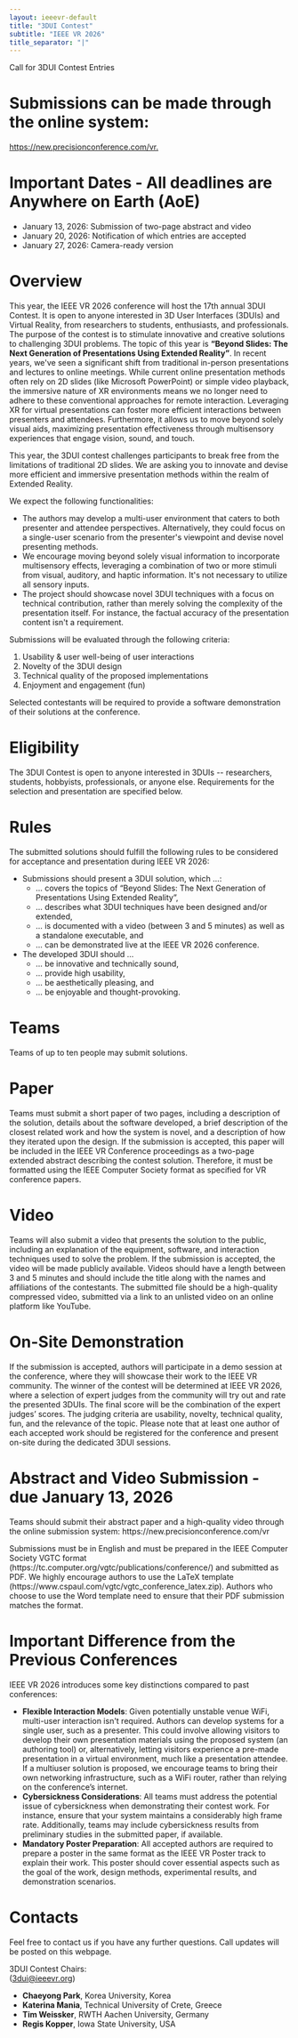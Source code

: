 ```yaml
---
layout: ieeevr-default
title: "3DUI Contest"
subtitle: "IEEE VR 2026"
title_separator: "|"
---
```


<script type="text/javascript">
    $(document).ready(function(){
		var email = ""; 
		var domain = "ieeevr.org"; 

	    email = "contest2025"; 		
		$(".contestSm").html("<span class='text-nowrap'><a href=javascript:location='" + "mail" + "to:" + email + "@" + domain + "'><i class='fas fa-fw fa-envelope-square emailIconSm' style=''></i><i class='emailTextSm'>" + email + "@" + domain + "</a></i></span>");   
        
        $(".contest").html("<span class='text-nowrap'><a href=javascript:location='" + "mail" + "to:" + email + "@" + domain + "'><i class='fas fa-fw fa-envelope-square emailIcon' style=''></i><i class='emailText'>" + email + "@" + domain + "</a></i></span>");              
	});
</script>

<p class="big_title" style="padding-bottom:0; margin-bottom:0">Call for 3DUI Contest Entries</p> 

<h1>Submissions can be made through the online system:</h1> <p><a href="https://new.precisionconference.com/vr." target="_blank">https://new.precisionconference.com/vr.</a></p>

<h1>Important Dates - All deadlines are Anywhere on Earth (AoE)</h1>
<ul>
<li>January 13, 2026: Submission of two-page abstract and video</li>
<li>January 20, 2026: Notification of which entries are accepted</li>
<li>January 27, 2026: Camera-ready version</li>
</ul>

<h1>Overview</h1>
<p>
This year, the IEEE VR 2026 conference will host the 17th annual 3DUI Contest. It is open to anyone interested in 3D User Interfaces (3DUIs) and Virtual Reality, from researchers to students, enthusiasts, and professionals. The purpose of the contest is to stimulate innovative and creative solutions to challenging 3DUI problems. The topic of this year is <strong>“Beyond Slides: The Next Generation of Presentations Using Extended Reality”</strong>. In recent years, we've seen a significant shift from traditional in-person presentations and lectures to online meetings. While current online presentation methods often rely on 2D slides (like Microsoft PowerPoint) or simple video playback, the immersive nature of XR environments means we no longer need to adhere to these conventional approaches for remote interaction. Leveraging XR for virtual presentations can foster more efficient interactions between presenters and attendees. Furthermore, it allows us to move beyond solely visual aids, maximizing presentation effectiveness through multisensory experiences that engage vision, sound, and touch.</p>

<p>This year, the 3DUI contest challenges participants to break free from the limitations of traditional 2D slides. We are asking you to innovate and devise more efficient and immersive presentation methods within the realm of Extended Reality.</p>

<p>
We expect the following functionalities:</p>
<ul>
<li>The authors may develop a multi-user environment that caters to both presenter and attendee perspectives. Alternatively, they could focus on a single-user scenario from the presenter's viewpoint and devise novel presenting methods.</li>
<li>We encourage moving beyond solely visual information to incorporate multisensory effects, leveraging a combination of two or more stimuli from visual, auditory, and haptic information. It's not necessary to utilize all sensory inputs.</li>
<li>The project should showcase novel 3DUI techniques with a focus on technical contribution, rather than merely solving the complexity of the presentation itself. For instance, the factual accuracy of the presentation content isn't a requirement.</li>
</ul>

<p>Submissions will be evaluated through the following criteria:</p>
<ol>
<li>Usability & user well-being of user interactions</li>
<li>Novelty of the 3DUI design</li>
<li>Technical quality of the proposed implementations</li>
<li>Enjoyment and engagement (fun)</li>
</ol>

<p>
Selected contestants will be required to provide a software demonstration of their solutions at the conference.</p>

<h1>Eligibility</h1>
<p>The 3DUI Contest is open to anyone interested in 3DUIs -- researchers, students, hobbyists, professionals, or anyone else. Requirements for the selection and presentation are specified below.</p>

<h1>Rules</h1>

<p>
The submitted solutions should fulfill the following rules to be considered for acceptance and presentation during IEEE VR 2026:</p>
<ul>
<li>Submissions should present a 3DUI solution, which …:
<ul>
<li>… covers the topics of “Beyond Slides: The Next Generation of Presentations Using Extended Reality”,</li>
<li>… describes what 3DUI techniques have been designed and/or extended,</li>
<li>… is documented with a video (between 3 and 5 minutes) as well as a standalone executable, and</li>
<li>… can be demonstrated live at the IEEE VR 2026 conference.</li>
</ul>
</li>
<li>The developed 3DUI should …
<ul>
<li>… be innovative and technically sound,</li>
<li>… provide high usability,</li>
<li>… be aesthetically pleasing, and</li>
<li>… be enjoyable and thought-provoking.</li>
</ul>
</li>
</ul>

<h1>Teams</h1>
<p>Teams of up to ten people may submit solutions.</p>

<h1>Paper</h1>
<p>
Teams must submit a short paper of two pages, including a description of the solution, details about the software developed, a brief description of the closest related work and how the system is novel, and a description of how they iterated upon the design. If the submission is accepted, this paper will be included in the IEEE VR Conference proceedings as a two-page extended abstract describing the contest solution. Therefore, it must be formatted using the IEEE Computer Society format as specified for VR conference papers.</p>

<h1>Video</h1>
<p>
Teams will also submit a video that presents the solution to the public, including an explanation of the equipment, software, and interaction techniques used to solve the problem. If the submission is accepted, the video will be made publicly available. Videos should have a length between 3 and 5 minutes and should include the title along with the names and affiliations of the contestants. The submitted file should be a high-quality compressed video, submitted via a link to an unlisted video on an online platform like YouTube.</p>

<h1>On-Site Demonstration</h1>

<p>
If the submission is accepted, authors will participate in a demo session at the conference, where they will showcase their work to the IEEE VR community. The winner of the contest will be determined at IEEE VR 2026, where a selection of expert judges from the community will try out and rate the presented 3DUIs. The final score will be the combination of the expert judges’ scores. The judging criteria are usability, novelty, technical quality, fun, and the relevance of the topic. Please note that at least one author of each accepted work should be registered for the conference and present on-site during the dedicated 3DUI sessions.</p>

<h1>Abstract and Video Submission - due January 13, 2026</h1>
<p>
Teams should submit their abstract paper and a high-quality video through the online submission system: https://new.precisionconference.com/vr</p>
<p>
Submissions must be in English and must be prepared in the IEEE Computer Society VGTC format (https://tc.computer.org/vgtc/publications/conference/) and submitted as PDF. We highly encourage authors to use the LaTeX template (https://www.cspaul.com/vgtc/vgtc_conference_latex.zip). Authors who choose to use the Word template need to ensure that their PDF submission matches the format.</p>

<h1>Important Difference from the Previous Conferences</h1>
<p>
IEEE VR 2026 introduces some key distinctions compared to past conferences:</p>
<ul>
<li><strong>Flexible Interaction Models</strong>: Given potentially unstable venue WiFi, multi-user interaction isn't required. Authors can develop systems for a single user, such as a presenter. This could involve allowing visitors to develop their own presentation materials using the proposed system (an authoring tool) or, alternatively, letting visitors experience a pre-made presentation in a virtual environment, much like a presentation attendee. If a multiuser solution is proposed, we encourage teams to bring their own networking infrastructure, such as a WiFi router, rather than relying on the conference’s internet.</li>
<li><strong>Cybersickness Considerations</strong>: All teams must address the potential issue of cybersickness when demonstrating their contest work. For instance, ensure that your system maintains a considerably high frame rate. Additionally, teams may include cybersickness results from preliminary studies in the submitted paper, if available.</li>
<li><strong>Mandatory Poster Preparation</strong>: All accepted authors are required to prepare a poster in the same format as the IEEE VR Poster track to explain their work. This poster should cover essential aspects such as the goal of the work, design methods, experimental results, and demonstration scenarios.</li>
</ul>
<h1>Contacts</h1>
<p>Feel free to contact us if you have any further questions. Call updates will be posted on this webpage.</p>

<p>3DUI Contest Chairs:<br/>
(<a href="mailto:3dui@ieeevr.org">3dui@ieeevr.org</a>)</p>
<ul>
<li><strong>Chaeyong Park</strong>, Korea University, Korea</li>
<li><strong>Katerina Mania</strong>, Technical University of Crete, Greece</li>
<li><strong>Tim Weissker</strong>, RWTH Aachen University, Germany</li>
<li><strong>Regis Kopper</strong>, Iowa State University, USA</li>
</ul> 



